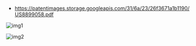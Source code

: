 

- https://patentimages.storage.googleapis.com/31/6a/23/26f3671a1b1190/US8899058.pdf


![img1](./img/annual-heat-pump-installations.PNG)

![img2](./img/patent.PNG)
